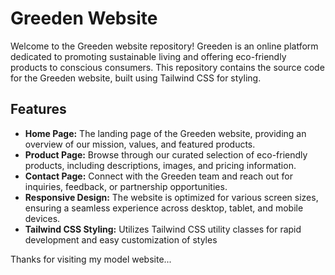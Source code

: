 # Greeden Website

Welcome to the Greeden website repository! Greeden is an online platform dedicated to promoting sustainable living and offering eco-friendly products to conscious consumers. This repository contains the source code for the Greeden website, built using Tailwind CSS for styling.

## Features

- **Home Page:** The landing page of the Greeden website, providing an overview of our mission, values, and featured products.
- **Product Page:** Browse through our curated selection of eco-friendly products, including descriptions, images, and pricing information.
- **Contact Page:** Connect with the Greeden team and reach out for inquiries, feedback, or partnership opportunities.
- **Responsive Design:** The website is optimized for various screen sizes, ensuring a seamless experience across desktop, tablet, and mobile devices.
- **Tailwind CSS Styling:** Utilizes Tailwind CSS utility classes for rapid development and easy customization of styles

Thanks for visiting my model website...
